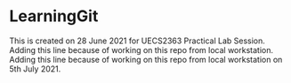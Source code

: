# LearningGit
This is created on 28 June 2021 for UECS2363 Practical Lab Session.
Adding this line because of working on this repo from local workstation.
Adding this line because of working on this repo from local workstation on 5th July 2021.

